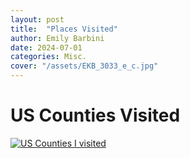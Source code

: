```yaml
---
layout: post
title:  "Places Visited"
author: Emily Barbini
date: 2024-07-01
categories: Misc.
cover: "/assets/EKB_3033_e_c.jpg"
---
```


<h1>US Counties Visited</h1>
<a href="{{ site.baseurl }}/maps/fun/Counties_Map.png" data-lightbox="counties-map" data-title="Counties that I have Visited">
  <img 
    src="{{ site.baseurl }}/maps/fun/Counties_Map.png" 
    alt="US Counties I visited" 
    title="US Counties that I have visited">
</a>
